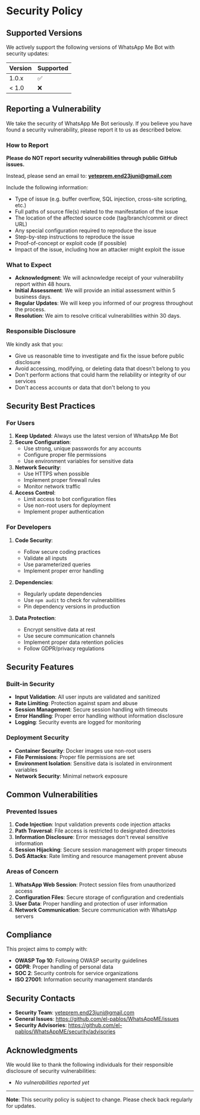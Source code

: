 # Security Policy

## Supported Versions

We actively support the following versions of WhatsApp Me Bot with security updates:

| Version | Supported          |
| ------- | ------------------ |
| 1.0.x   | :white_check_mark: |
| < 1.0   | :x:                |

## Reporting a Vulnerability

We take the security of WhatsApp Me Bot seriously. If you believe you have found a security vulnerability, please report it to us as described below.

### How to Report

**Please do NOT report security vulnerabilities through public GitHub issues.**

Instead, please send an email to: **yeteprem.end23juni@gmail.com**

Include the following information:
- Type of issue (e.g. buffer overflow, SQL injection, cross-site scripting, etc.)
- Full paths of source file(s) related to the manifestation of the issue
- The location of the affected source code (tag/branch/commit or direct URL)
- Any special configuration required to reproduce the issue
- Step-by-step instructions to reproduce the issue
- Proof-of-concept or exploit code (if possible)
- Impact of the issue, including how an attacker might exploit the issue

### What to Expect

- **Acknowledgment**: We will acknowledge receipt of your vulnerability report within 48 hours.
- **Initial Assessment**: We will provide an initial assessment within 5 business days.
- **Regular Updates**: We will keep you informed of our progress throughout the process.
- **Resolution**: We aim to resolve critical vulnerabilities within 30 days.

### Responsible Disclosure

We kindly ask that you:
- Give us reasonable time to investigate and fix the issue before public disclosure
- Avoid accessing, modifying, or deleting data that doesn't belong to you
- Don't perform actions that could harm the reliability or integrity of our services
- Don't access accounts or data that don't belong to you

## Security Best Practices

### For Users

1. **Keep Updated**: Always use the latest version of WhatsApp Me Bot
2. **Secure Configuration**: 
   - Use strong, unique passwords for any accounts
   - Configure proper file permissions
   - Use environment variables for sensitive data
3. **Network Security**: 
   - Use HTTPS when possible
   - Implement proper firewall rules
   - Monitor network traffic
4. **Access Control**: 
   - Limit access to bot configuration files
   - Use non-root users for deployment
   - Implement proper authentication

### For Developers

1. **Code Security**:
   - Follow secure coding practices
   - Validate all inputs
   - Use parameterized queries
   - Implement proper error handling

2. **Dependencies**:
   - Regularly update dependencies
   - Use `npm audit` to check for vulnerabilities
   - Pin dependency versions in production

3. **Data Protection**:
   - Encrypt sensitive data at rest
   - Use secure communication channels
   - Implement proper data retention policies
   - Follow GDPR/privacy regulations

## Security Features

### Built-in Security

- **Input Validation**: All user inputs are validated and sanitized
- **Rate Limiting**: Protection against spam and abuse
- **Session Management**: Secure session handling with timeouts
- **Error Handling**: Proper error handling without information disclosure
- **Logging**: Security events are logged for monitoring

### Deployment Security

- **Container Security**: Docker images use non-root users
- **File Permissions**: Proper file permissions are set
- **Environment Isolation**: Sensitive data is isolated in environment variables
- **Network Security**: Minimal network exposure

## Common Vulnerabilities

### Prevented Issues

1. **Code Injection**: Input validation prevents code injection attacks
2. **Path Traversal**: File access is restricted to designated directories
3. **Information Disclosure**: Error messages don't reveal sensitive information
4. **Session Hijacking**: Secure session management with proper timeouts
5. **DoS Attacks**: Rate limiting and resource management prevent abuse

### Areas of Concern

1. **WhatsApp Web Session**: Protect session files from unauthorized access
2. **Configuration Files**: Secure storage of configuration and credentials
3. **User Data**: Proper handling and protection of user information
4. **Network Communication**: Secure communication with WhatsApp servers

## Compliance

This project aims to comply with:
- **OWASP Top 10**: Following OWASP security guidelines
- **GDPR**: Proper handling of personal data
- **SOC 2**: Security controls for service organizations
- **ISO 27001**: Information security management standards

## Security Contacts

- **Security Team**: yeteprem.end23juni@gmail.com
- **General Issues**: https://github.com/el-pablos/WhatsAppME/issues
- **Security Advisories**: https://github.com/el-pablos/WhatsAppME/security/advisories

## Acknowledgments

We would like to thank the following individuals for their responsible disclosure of security vulnerabilities:

- *No vulnerabilities reported yet*

---

**Note**: This security policy is subject to change. Please check back regularly for updates.

